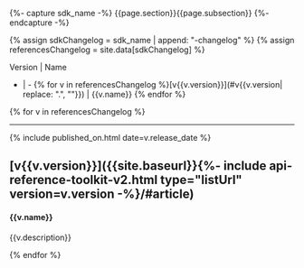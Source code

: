 {%- capture sdk_name -%}
{{page.section}}{{page.subsection}}
{%- endcapture -%}

{% assign sdkChangelog = sdk_name | append: "-changelog" %}
{% assign referencesChangelog = site.data[sdkChangelog] %}

Version | Name
- | -
{% for v in referencesChangelog %}[v{{v.version}}](#v{{v.version| replace: ".", ""}}) | {{v.name}}
{% endfor %}

{% for v in referencesChangelog %}
<hr>

{% include published_on.html date=v.release_date %}

## [v{{v.version}}]({{site.baseurl}}{%- include api-reference-toolkit-v2.html type="listUrl" version=v.version -%}/#article) 

#### {{v.name}}

{{v.description}}

{% endfor %}
